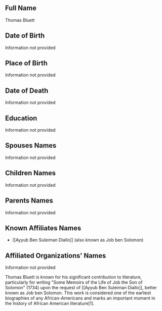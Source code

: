 ## Full Name
Thomas Bluett

## Date of Birth
Information not provided

## Place of Birth
Information not provided

## Date of Death
Information not provided

## Education
Information not provided

## Spouses Names
Information not provided

## Children Names
Information not provided

## Parents Names
Information not provided

## Known Affiliates Names
- [[Ayyub Ben Suleiman Diallo]] (also known as Job ben Solomon)

## Affiliated Organizations' Names
Information not provided

Thomas Bluett is known for his significant contribution to literature, particularly for writing "Some Memoirs of the Life of Job the Son of Solomon" (1734) upon the request of [[Ayyub Ben Suleiman Diallo]], better known as Job ben Solomon. This work is considered one of the earliest biographies of any African-Americans and marks an important moment in the history of African American literature[1].

